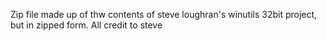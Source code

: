 Zip file made up of thw contents of steve loughran's winutils 32bit project, but in zipped form.
All credit to steve
